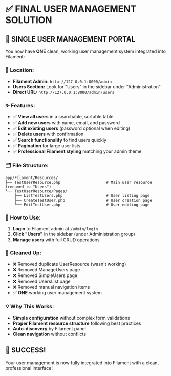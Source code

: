 # ✅ FINAL USER MANAGEMENT SOLUTION

## 🎯 **SINGLE USER MANAGEMENT PORTAL**

You now have **ONE** clean, working user management system integrated into Filament:

### **📍 Location:**
- **Filament Admin:** `http://127.0.0.1:8000/admin`
- **Users Section:** Look for "Users" in the sidebar under "Administration"
- **Direct URL:** `http://127.0.0.1:8000/admin/users`

### **✨ Features:**
- ✅ **View all users** in a searchable, sortable table
- ✅ **Add new users** with name, email, and password
- ✅ **Edit existing users** (password optional when editing)
- ✅ **Delete users** with confirmation
- ✅ **Search functionality** to find users quickly
- ✅ **Pagination** for large user lists
- ✅ **Professional Filament styling** matching your admin theme

### **🗂️ File Structure:**
```
app/Filament/Resources/
├── TestUserResource.php                    # Main user resource (renamed to "Users")
└── TestUserResource/Pages/
    ├── ListTestUsers.php                   # User listing page
    ├── CreateTestUser.php                  # User creation page
    └── EditTestUser.php                    # User editing page
```

### **🚀 How to Use:**
1. **Login** to Filament admin at `/admin/login`
2. **Click "Users"** in the sidebar (under Administration group)
3. **Manage users** with full CRUD operations

### **🧹 Cleaned Up:**
- ❌ Removed duplicate UserResource (wasn't working)
- ❌ Removed ManageUsers page
- ❌ Removed SimpleUsers page  
- ❌ Removed UsersList page
- ❌ Removed manual navigation items
- ✅ **ONE** working user management system

### **💡 Why This Works:**
- **Simple configuration** without complex form validations
- **Proper Filament resource structure** following best practices
- **Auto-discovery** by Filament panel
- **Clean navigation** without conflicts

## 🎉 **SUCCESS!**
Your user management is now fully integrated into Filament with a clean, professional interface!